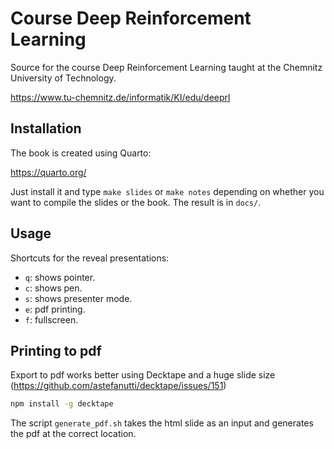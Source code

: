 # Course Deep Reinforcement Learning

Source for the course Deep Reinforcement Learning taught at the Chemnitz University of Technology.

<https://www.tu-chemnitz.de/informatik/KI/edu/deeprl>

## Installation 

The book is created using Quarto:

<https://quarto.org/>

Just install it and type `make slides` or `make notes` depending on whether you want to compile the slides or the book. The result is in `docs/`. 

## Usage

Shortcuts for the reveal presentations:

* `q`: shows pointer.
* `c`: shows pen.
* `s`: shows presenter mode.
* `e`: pdf printing.
* `f`: fullscreen.

## Printing to pdf

Export to pdf works better using Decktape and a huge slide size (<https://github.com/astefanutti/decktape/issues/151>)

```bash
npm install -g decktape
```

The script `generate_pdf.sh` takes the html slide as an input and generates the pdf at the correct location.